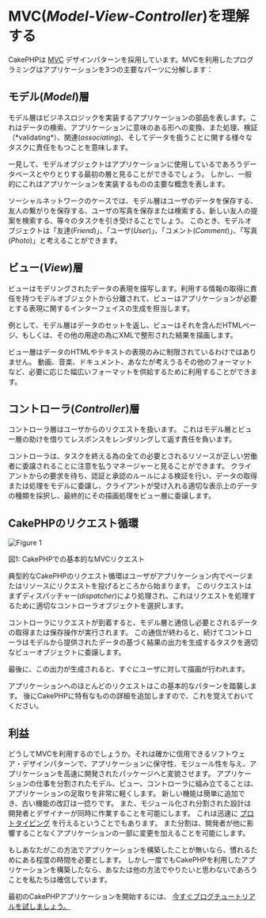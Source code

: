 # MVC(*Model-View-Controller*)を理解する

CakePHPは
[MVC](https://ja.wikipedia.org/wiki/Model_View_Controller)
デザインパターンを採用しています。MVCを利用したプログラミングはアプリケーションを3つの主要なパーツに分解します：

## モデル(*Model*)層

モデル層はビジネスロジックを実装するアプリケーションの部品を表します。これはデータの検索、アプリケーションに意味のある形への変換、また処理、検証（\*validating\*）、関連(*associating*)、そしてデータを扱うことに関する様々なタスクに責任をもつことを意味します。

一見して、モデルオブジェクトはアプリケーションに使用しているであろうデータベースとやりとりする最初の層と見ることができるでしょう。
しかし、一般的にこれはアプリケーションを実装するものの主要な概念を表します。

ソーシャルネットワークのケースでは、モデル層はユーザのデータを保存する、友人の繋がりを保存する、ユーザの写真を保存または検索する、新しい友人の提案を検索する、等々のタスクを引き受けることでしょう。
このとき、モデルオブジェクトは「友達(*Friend*)」、「ユーザ(*User*)」、「コメント(*Comment*)」、「写真(*Photo*)」と考えることができます。

## ビュー(*View*)層

ビューはモデリングされたデータの表現を描写します。利用する情報の取得に責任を持つモデルオブジェクトから分離されて、ビューはアプリケーションが必要とする表現に関するインターフェイスの生成を担当します。

例として、モデル層はデータのセットを返し、ビューはそれを含んだHTMLページ、もしくは、その他の用途の為にXMLで整形された結果を描画します。

ビュー層はデータのHTMLやテキストの表現のみに制限されているわけではありません。
動画、音楽、ドキュメント、あなたが考えうるその他のフォーマットなど、必要に応じた幅広いフォーマットを供給するために利用することができます。

## コントローラ(*Controller*)層

コントローラ層はユーザからのリクエストを扱います。
これはモデル層とビュー層の助けを借りてレスポンスをレンダリングして返す責任を負います。

コントローラは、タスクを終える為の全ての必要とされるリソースが正しい労働者に委譲されることに注意を払うマネージャーと見ることができます。
クライアントからの要求を待ち、認証と承認のルールによる検証を行い、データの取得または処理をモデルに委譲し、クライアントが受け入れる適切な表示上のデータの種類を採択し、最終的にその描画処理をビュー層に委譲します。

## CakePHPのリクエスト循環

![Figure 1](/basic_mvc.png)

図1: CakePHPでの基本的なMVCリクエスト

典型的なCakePHPのリクエスト循環はユーザがアプリケーション内でページまたはリソースにリクエストを投げるところから始まります。
このリクエストはまずディスパッチャー(*dispatcher*)により処理され、これはリクエストを処理するために適切なコントローラオブジェクトを選択します。

コントローラにリクエストが到着すると、モデル層と通信し必要とされるデータの取得または保存操作が実行されます。
この通信が終わると、続けてコントローラはモデルから提供されたデータの基づく結果の出力を生成するタスクを適切なビューオブジェクトに委譲します。

最後に、この出力が生成されると、すぐにユーザに対して描画が行われます。

アプリケーションへのほとんどのリクエストはこの基本的なパターンを踏襲します。
後にCakePHPに特有なものの詳細を追加しますので、これを覚えておいてください。

## 利益

どうしてMVCを利用するのでしょうか。それは確かに信用できるソフトウェア・デザインパターンで、アプリケーションに保守性、モジュール性を与え、アプリケーションを高速に開発されたパッケージへと変貌させます。
アプリケーションの仕事を分割されたモデル、ビュー、コントローラに組み立てることは、アプリケーションの足取りを非常に軽くします。
新しい機能は簡単に追加でき、古い機能の改訂は一捻りです。
また、モジュール化され分割された設計は開発者とデザイナーが同時に作業することを可能にします。
これは迅速に
[プロトタイピング](https://ja.wikipedia.org/wiki/%E3%82%BD%E3%83%95%E3%83%88%E3%82%A6%E3%82%A7%E3%82%A2%E3%83%97%E3%83%AD%E3%83%88%E3%82%BF%E3%82%A4%E3%83%94%E3%83%B3%E3%82%B0)
を行えるということでもあります。
また分割は、開発者が他に影響することなくアプリケーションの一部に変更を加えることを可能にします。

もしあなたがこの方法でアプリケーションを構築したことが無いなら、慣れるためにある程度の時間を必要とします。
しかし一度でもCakePHPを利用したアプリケーションを構築したなら、あなたは他の方法でやりたいと思わないであろうことを私たちは確信しています。

最初のCakePHPアプリケーションを開始するには、
[今すぐブログチュートリアルを試しましょう。](../tutorials-and-examples/blog/blog)
